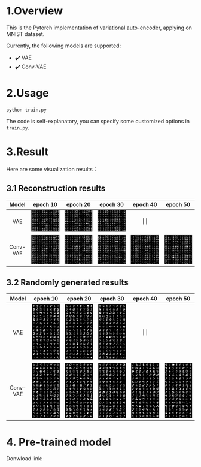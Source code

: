 # 1.Overview
This is the Pytorch implementation of variational auto-encoder, applying on MNIST dataset.

Currently, the following models are supported:
- :heavy_check_mark:	VAE
- :heavy_check_mark:	Conv-VAE

# 2.Usage
```python
python train.py
```
The code is self-explanatory, you can specify some customized options in `train.py`.

# 3.Result
Here are some visualization results：

## 3.1 Reconstruction results
|Model | epoch 10| epoch 20| epoch 30 | epoch 40| epoch 50|
|:---: | :---:   | :---:   | :---:   | :---:   | :---:   |
|VAE   | ![]( ./VAEresult/reconstructed-10.png) |  ![](./VAEresult/reconstructed-20.png) | ![](./VAEresult/reconstructed-30.png) | \| \|
|Conv-VAE | ![](./convVAEresult/reconstructed-10.png)  |  ![](./convVAEresult/reconstructed-20.png) |  ![](./convVAEresult/reconstructed-30.png)  |  ![](./convVAEresult/reconstructed-40.png) |  ![](./convVAEresult/reconstructed-50.png) |

## 3.2 Randomly generated results

|Model | epoch 10| epoch 20| epoch 30 | epoch 40| epoch 50|
|:---: | :---:   | :---:   | :---:   | :---:   | :---:   |
|VAE  | ![](./VAEresult/random_sampled-10.png) | ![](./VAEresult/random_sampled-20.png) |  ![](./VAEresult/random_sampled-30.png)| \| \|
|Conv-VAE | ![](./convVAEresult/random_sampled-10.png)  |  ![](./convVAEresult/random_sampled-20.png) | ![](./convVAEresult/random_sampled-30.png ) | ![]( ./convVAEresult/random_sampled-40.png) |  ![](./convVAEresult/random_sampled-50.png) |

# 4. Pre-trained model
Donwload link:

